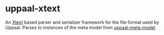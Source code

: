 # uppaal-xtext
An [Xtext](https://www.eclipse.org/Xtext/) based parser and serializer framework for the file format used by Uppaal.
Parses to instances of the meta model from [uppaal-meta-model](https://github.com/uppaal-emf/uppaal-meta-model).
